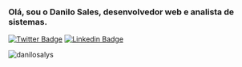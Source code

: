 <h3>Olá, sou o Danilo Sales, desenvolvedor web e analista de sistemas.</h3>

[![Twitter Badge](https://img.shields.io/badge/-@DaniloSallys-1ca0f1?style=flat-square&labelColor=1ca0f1&logo=twitter&logoColor=white&link=https://twitter.com/DaniloSallys)](https://twitter.com/DaniloSallys)
[![Linkedin Badge](https://img.shields.io/badge/-Danilo%20Sales-blue?style=flat-square&logo=Linkedin&logoColor=white&link=https://www.linkedin.com/in/danilo-sales-5aabbb38/)](https://www.linkedin.com/in/danilo-sales-5aabbb38/)

<p><img align="left" style="display:block;" src="https://github-readme-stats.vercel.app/api/top-langs?username=danilosalys&show_icons=true&locale=en&layout=compact" alt="danilosalys" /></p>
